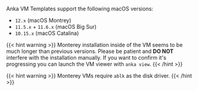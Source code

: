 Anka VM Templates support the following macOS versions:

- `12.x` (macOS Montrey)
- `11.5.x` + `11.6.x` (macOS Big Sur)
- `10.15.x` (macOS Catalina)

{{< hint warning >}}
Monterey installation inside of the VM seems to be much longer than previous versions. Please be patient and **DO NOT** interfere with the installation manually. If you want to confirm it's progressing you can launch the VM viewer with `anka view`.
{{< /hint >}}

{{< hint warning >}}
Monterey VMs require `ablk` as the disk driver.
{{< /hint >}}